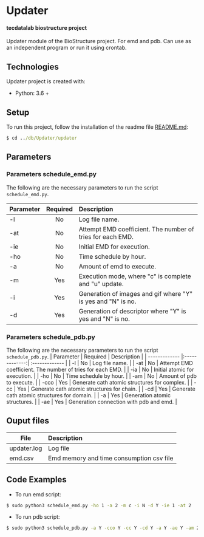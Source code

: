 # Updater
#### tecdatalab biostructure project

Updater module of the BioStructure project. For emd and pdb. Can use as an independent program or run it using crontab.

## Technologies
Updater project is created with:
* Python: 3.6 +

## Setup
To run this project, follow the installation of the readme file [README.md](../README.md):
``` bat
$ cd ../db/Updater/updater
```
## Parameters

### Parameters schedule_emd.py
The following are the necessary parameters to run the script `schedule_emd.py`.

| Parameter        | Required      | Description                                                   | 
| -------------    |:-------------:| :-------------                                               |
| -l               | No            | Log file name.                                                | 
| -at              | No            | Attempt EMD coefficient. The number of tries for each EMD.    |
| -ie              | No            | Initial EMD for execution.                                    | 
| -ho              | No            | Time schedule by hour.              | 
| -a               | No            | Amount of emd to execute.              | 
| -m               | Yes           | Execution mode, where "c" is complete and "u" update.         | 
| -i               | Yes           | Generation of images and gif where "Y" is yes and "N" is no.  | 
| -d               | Yes           | Generation of descriptor where "Y" is yes and "N" is no.      | 

### Parameters schedule_pdb.py
The following are the necessary parameters to run the script `schedule_pdb.py`.
| Parameter        | Required      | Description                                                   | 
| -------------    |:-------------:| :-------------                                                |
| -l               | No            | Log file name.                                                | 
| -at              | No            | Attempt EMD coefficient. The number of tries for each EMD.    |
| -ia              | No            | Initial atomic for execution.                                 | 
| -ho              | No            | Time schedule by hour.                                        | 
| -am              | No            | Amount of pdb to execute.                                     | 
| -cco             | Yes           | Generate cath atomic structures for complex.                  | 
| -cc              | Yes           | Generate cath atomic structures for chain.                    | 
| -cd              | Yes           | Generate cath atomic structures for domain.                   | 
| -a               | Yes           | Generation atomic structures.                                 | 
| -ae              | Yes           | Generation connection with pdb and emd.                       | 


## Ouput files
| File             | Description                                  | 
| -------------    |:-------------                                | 
| updater.log      | Log file                                     | 
| emd.csv          | Emd memory and time consumption csv file     |  

## Code Examples
* To run emd script:
``` bat
$ sudo python3 schedule_emd.py -ho 1 -a 2 -m c -i N -d Y -ie 1 -at 2
```

* To run pdb script: 
``` bat
$ sudo python3 schedule_pdb.py -a Y -cco Y -cc Y -cd Y -a Y -ae Y -am 200 -ia 1 -ho 1 -at 2
```
